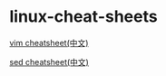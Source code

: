 # linux-cheat-sheets

[vim cheatsheet(中文)](./vim-cheat-sheet-CN.md)

[sed cheatsheet(中文)](./sed-cheat-sheet-CN.md)  
